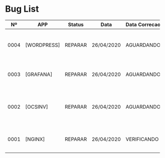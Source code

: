# Bug List

| Nº   | APP         | Status    | Data        | Data Correcao  | Descricao                                              |
| ---- | ----------- | --------- | ----------- | -------------- | ------------------------------------------------------ |
| 0004 | [WORDPRESS] | REPARAR   | 26/04/2020  | AGUARDANDO     | o problema com conexao do banco do wordpress           |
| 0003 | [GRAFANA]   | REPARAR   | 26/04/2020  | AGUARDANDO     | o problema com os volumes do GRAFANA                   |
| 0002 | [OCSINV]    | REPARAR   | 26/04/2020  | AGUARDANDO     | o servico do OCS INVENTORY que não está disponivel     |
| 0001 | [NGINX]     | REPARAR   | 26/04/2020  | VERIFICANDO    | o problema com os volumes do NGINX                     |


